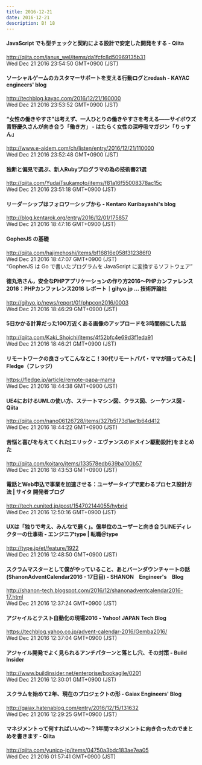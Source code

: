 ```yaml
---
title: 2016-12-21
date: 2016-12-21
description: B! 18
---
```


#### JavaScript でも型チェックと契約による設計で安定した開発をする - Qiita
http://qiita.com/janus_wel/items/da1fcfc8d50969135b31<br>
Wed Dec 21 2016 23:54:50 GMT+0900 (JST)<br>


#### ソーシャルゲームのカスタマーサポートを支える行動ログとredash - KAYAC engineers' blog
http://techblog.kayac.com/2016/12/21/160000<br>
Wed Dec 21 2016 23:53:52 GMT+0900 (JST)<br>


#### “女性の働きやすさ”は考えず、一人ひとりの働きやすさを考える――サイボウズ青野慶久さんが向き合う「働き方」 - はたらく女性の深呼吸マガジン「りっすん」
http://www.e-aidem.com/ch/listen/entry/2016/12/21/110000<br>
Wed Dec 21 2016 23:52:48 GMT+0900 (JST)<br>


#### 独断と偏見で選ぶ、新人Rubyプログラマの為の技術書21選
http://qiita.com/YudaiTsukamoto/items/f81a16f55008378ac15c<br>
Wed Dec 21 2016 23:51:18 GMT+0900 (JST)<br>


#### リーダーシップはフォロワーシップから - Kentaro Kuribayashi's blog
http://blog.kentarok.org/entry/2016/12/01/175857<br>
Wed Dec 21 2016 18:47:16 GMT+0900 (JST)<br>


#### GopherJS の基礎
http://qiita.com/hajimehoshi/items/bf16816e058f312386f0<br>
Wed Dec 21 2016 18:47:07 GMT+0900 (JST)<br>
“GopherJS は Go で書いたプログラムを JavaScript に変換するソフトウェア”


#### 徳丸浩さん，安全なPHPアプリケーションの作り方2016～PHPカンファレンス2016：PHPカンファレンス2016 レポート｜gihyo.jp … 技術評論社
http://gihyo.jp/news/report/01/phpcon2016/0003<br>
Wed Dec 21 2016 18:46:29 GMT+0900 (JST)<br>


#### 5日かかる計算だった100万近くある画像のアップロードを3時間弱にした話
http://qiita.com/Kaki_Shoichi/items/4f52bfc4e69d3f1eda91<br>
Wed Dec 21 2016 18:46:21 GMT+0900 (JST)<br>


#### リモートワークの良さってこんなとこ！30代リモートパパ・ママが語ってみた | Fledge（フレッジ）
https://fledge.jp/article/remote-papa-mama<br>
Wed Dec 21 2016 18:44:38 GMT+0900 (JST)<br>


#### UE4におけるUMLの使い方、ステートマシン図、クラス図、シーケンス図 - Qiita
http://qiita.com/nano06126728/items/327b5173d1ae1b64d412<br>
Wed Dec 21 2016 18:44:22 GMT+0900 (JST)<br>


#### 苦悩と喜びを与えてくれた[エリック・エヴァンスのドメイン駆動設計]をまとめた
http://qiita.com/koitaro/items/133578edb639ba100b57<br>
Wed Dec 21 2016 18:43:53 GMT+0900 (JST)<br>


#### 電話とWeb申込で事業を加速させる：ユーザータイプで変わるプロセス設計方法 | サイタ 開発者ブログ
http://tech.cunited.jp/post/154702144055/hybrid<br>
Wed Dec 21 2016 12:50:16 GMT+0900 (JST)<br>


#### UXは「独りで考え、みんなで磨く」。億単位のユーザーと向き合うLINEディレクターの仕事術 - エンジニアtype | 転職＠type
http://type.jp/et/feature/1922<br>
Wed Dec 21 2016 12:48:50 GMT+0900 (JST)<br>


#### スクラムマスターとして僕がやっていること、あとバーンダウンチャートの話(ShanonAdventCalendar2016 - 17日目) - SHANON　Engineer's　Blog
http://shanon-tech.blogspot.com/2016/12/shanonadventcalendar2016-17.html<br>
Wed Dec 21 2016 12:37:24 GMT+0900 (JST)<br>


#### アジャイルとテスト自動化の現場2016 - Yahoo! JAPAN Tech Blog
https://techblog.yahoo.co.jp/advent-calendar-2016/Gemba2016/<br>
Wed Dec 21 2016 12:37:04 GMT+0900 (JST)<br>


#### アジャイル開発でよく見られるアンチパターンと落とし穴、その対策 - Build Insider
http://www.buildinsider.net/enterprise/bookagile/0201<br>
Wed Dec 21 2016 12:30:01 GMT+0900 (JST)<br>


#### スクラムを始めて2年、現在のプロジェクトの形 - Gaiax Engineers' Blog
http://gaiax.hatenablog.com/entry/2016/12/15/131632<br>
Wed Dec 21 2016 12:29:25 GMT+0900 (JST)<br>


#### マネジメントって何すればいいの〜？1年間マネジメントに向き合ったのでまとめを書きます - Qiita
http://qiita.com/yunico-jp/items/04750a3bdc183ae7ea05<br>
Wed Dec 21 2016 01:57:41 GMT+0900 (JST)<br>


